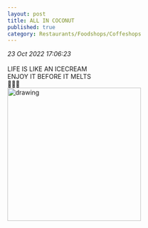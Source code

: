 ```yaml
---
layout: post
title: ALL IN COCONUT
published: true
category: Restaurants/Foodshops/Coffeshops
---
```

_23 Oct 2022 17:06:23_
<br>
<br>
LIFE IS LIKE AN ICECREAM
<br>
ENJOY IT BEFORE IT MELTS
<br>
🍨🍦🤤
<br>
<img src="https://drive.google.com/uc?export=view&id=1BCuvCryNeUxpu3K4zRQRDJSiEWl5OWvv" alt="drawing" width="300"/>
